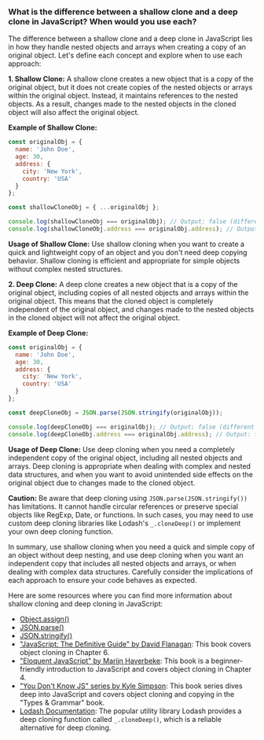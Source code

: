 ### What is the difference between a shallow clone and a deep clone in JavaScript? When would you use each?

The difference between a shallow clone and a deep clone in JavaScript lies in how they handle nested objects and arrays when creating a copy of an original object. Let's define each concept and explore when to use each approach:

**1. Shallow Clone:**
A shallow clone creates a new object that is a copy of the original object, but it does not create copies of the nested objects or arrays within the original object. Instead, it maintains references to the nested objects. As a result, changes made to the nested objects in the cloned object will also affect the original object.

**Example of Shallow Clone:**
```javascript
const originalObj = {
  name: 'John Doe',
  age: 30,
  address: {
    city: 'New York',
    country: 'USA'
  }
};

const shallowCloneObj = { ...originalObj };

console.log(shallowCloneObj === originalObj); // Output: false (different objects)
console.log(shallowCloneObj.address === originalObj.address); // Output: true (same nested object)
```

**Usage of Shallow Clone:**
Use shallow cloning when you want to create a quick and lightweight copy of an object and you don't need deep copying behavior. Shallow cloning is efficient and appropriate for simple objects without complex nested structures.

**2. Deep Clone:**
A deep clone creates a new object that is a copy of the original object, including copies of all nested objects and arrays within the original object. This means that the cloned object is completely independent of the original object, and changes made to the nested objects in the cloned object will not affect the original object.

**Example of Deep Clone:**
```javascript
const originalObj = {
  name: 'John Doe',
  age: 30,
  address: {
    city: 'New York',
    country: 'USA'
  }
};

const deepCloneObj = JSON.parse(JSON.stringify(originalObj));

console.log(deepCloneObj === originalObj); // Output: false (different objects)
console.log(deepCloneObj.address === originalObj.address); // Output: false (different nested objects)
```

**Usage of Deep Clone:**
Use deep cloning when you need a completely independent copy of the original object, including all nested objects and arrays. Deep cloning is appropriate when dealing with complex and nested data structures, and when you want to avoid unintended side effects on the original object due to changes made to the cloned object.

**Caution:**
Be aware that deep cloning using `JSON.parse(JSON.stringify())` has limitations. It cannot handle circular references or preserve special objects like RegExp, Date, or functions. In such cases, you may need to use custom deep cloning libraries like Lodash's `_.cloneDeep()` or implement your own deep cloning function.

In summary, use shallow cloning when you need a quick and simple copy of an object without deep nesting, and use deep cloning when you want an independent copy that includes all nested objects and arrays, or when dealing with complex data structures. Carefully consider the implications of each approach to ensure your code behaves as expected.

Here are some resources where you can find more information about shallow cloning and deep cloning in JavaScript:

- [Object.assign()](https://developer.mozilla.org/en-US/docs/Web/JavaScript/Reference/Global_Objects/Object/assign)
- [JSON.parse()](https://developer.mozilla.org/en-US/docs/Web/JavaScript/Reference/Global_Objects/JSON/parse)
- [JSON.stringify()](https://developer.mozilla.org/en-US/docs/Web/JavaScript/Reference/Global_Objects/JSON/stringify)
- ["JavaScript: The Definitive Guide" by David Flanagan](https://www.oreilly.com/library/view/javascript-the-definitive/9781449393854/): This book covers object cloning in Chapter 6.
- ["Eloquent JavaScript" by Marijn Haverbeke](https://eloquentjavascript.net/): This book is a beginner-friendly introduction to JavaScript and covers object cloning in Chapter 4.
- ["You Don't Know JS" series by Kyle Simpson](https://github.com/getify/You-Dont-Know-JS/tree/2nd-ed/types%20%26%20grammar): This book series dives deep into JavaScript and covers object cloning and copying in the "Types & Grammar" book.
- [Lodash Documentation](https://lodash.com/docs/4.17.15#cloneDeep): The popular utility library Lodash provides a deep cloning function called `_.cloneDeep()`, which is a reliable alternative for deep cloning.

